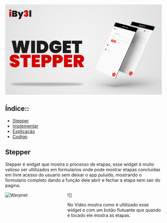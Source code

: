 ![APRESENTAÇÃO](https://github.com/iBy3l/Stepper_Flutter/blob/main/assets/ABERTURA.jpg)
##  Índice::
- [Stepper](#stapper)
- [Implementar](#Implementara)
- [Explicação](#explicacao)
- [Codigo](#codigo)

## Stepper
Stepper é widget que mostra o processo de etapas, esse widget é muito valioso ser ultilizados em formularios onde pode mostrar etapas concluidas em livre acesso do usuario sem deixar o app puluido, mostrando o formulario completo dando a função dele abrir e fechar a etapa sem sair do pagina.

![<img align="left" height="600 px" width="200px" alt="Warpnet" src="https://github.com/iBy3l/Stepper_Flutter/blob/main/assets/stepper.gif"/>]

No Video mostra como é ultilizado esse widget e com um botão flutuante que quando é tocado ele mostra as etapas.
